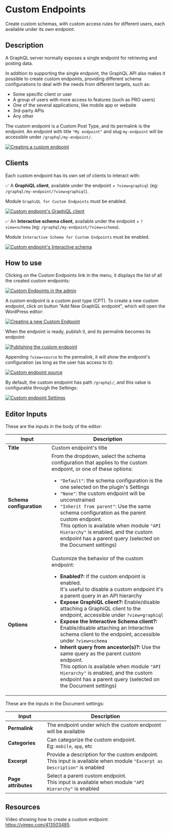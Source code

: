 # Custom Endpoints

Create custom schemas, with custom access rules for different users, each available under its own endpoint.

## Description

A GraphQL server normally exposes a single endpoint for retrieving and posting data.

In addition to supporting the single endpoint, the GraphQL API also makes it possible to create custom endpoints, providing different schema configurations to deal with the needs from different targets, such as:

- Some specific client or user
- A group of users with more access to features (such as PRO users)
- One of the several applications, like mobile app or website
- 3rd-party APIs
- Any other

The custom endpoint is a Custom Post Type, and its permalink is the endpoint. An endpoint with title `"My endpoint"` and slug `my-endpoint` will be accessible under `/graphql/my-endpoint/`.

<a href="../../images/custom-endpoint.png" target="_blank">![Creating a custom endpoint](../../images/custom-endpoint.png "Creating a custom endpoint")</a>

## Clients

Each custom endpoint has its own set of clients to interact with:

✅ A **GraphiQL client**, available under the endpoint + `?view=graphiql` (eg: `/graphql/my-endpoint/?view=graphiql`).

Module `GraphiQL for Custom Endpoints` must be enabled.

<a href="../../images/custom-endpoint-graphiql.png" target="_blank">![Custom endpoint's GraphiQL client](../../images/custom-endpoint-graphiql.png "Custom endpoint's GraphiQL client")</a>

✅ An **Interactive schema client**, available under the endpoint + `?view=schema` (eg: `/graphql/my-endpoint/?view=schema`).

Module `Interactive Schema for Custom Endpoints` must be enabled.

<a href="../../images/custom-endpoint-interactive-schema.png" target="_blank">![Custom endpoint's Interactive schema](../../images/custom-endpoint-interactive-schema.png "Custom endpoint's Interactive schema")</a>

## How to use

Clicking on the Custom Endpoints link in the menu, it displays the list of all the created custom endpoints:

<a href="../../images/custom-endpoints-page.png" target="_blank">![Custom Endpoints in the admin](../../images/custom-endpoints-page.png)</a>

A custom endpoint is a custom post type (CPT). To create a new custom endpoint, click on button "Add New GraphQL endpoint", which will open the WordPress editor:

<a href="../../images/new-custom-endpoint.png" target="_blank">![Creating a new Custom Endpoint](../../images/new-custom-endpoint.png)</a>

When the endpoint is ready, publish it, and its permalink becomes its endpoint:

<a href="../../images/publishing-custom-endpoint.gif" target="_blank">![Publishing the custom endpoint](../../images/publishing-custom-endpoint.gif)</a>

Appending `?view=source` to the permalink, it will show the endpoint's configuration (as long as the user has access to it):

<a href="../../images/custom-endpoint-source.png" target="_blank">![Custom endpoint source](../../images/custom-endpoint-source.png)</a>

By default, the custom endpoint has path `/graphql/`, and this value is configurable through the Settings:

<a href="../../images/settings-custom-endpoints.png" target="_blank">![Custom endpoint Settings](../../images/settings-custom-endpoints.png)</a>

## Editor Inputs

These are the inputs in the body of the editor:

| Input | Description | 
| --- | --- |
| **Title** | Custom endpoint's title |
| **Schema configuration** | From the dropdown, select the schema configuration that applies to the custom endpoint, or one of these options:<ul><li>`"Default"`: the schema configuration is the one selected on the plugin's Settings</li><li>`"None"`: the custom endpoint will be unconstrained</li><li>`"Inherit from parent"`: Use the same schema configuration as the parent custom endpoint.<br/>This option is available when module `"API Hierarchy"` is enabled, and the custom endpoint has a parent query (selected on the Document settings)</li></ul> |
| **Options** | Customize the behavior of the custom endpoint: <ul><li>**Enabled?:** If the custom endpoint is enabled.<br/>It's useful to disable a custom endpoint it's a parent query in an API hierarchy</li><li>**Expose GraphiQL client?:** Enable/disable attaching a GraphiQL client to the endpoint, accessible under `?view=graphiql`</li><li>**Expose the Interactive Schema client?:** Enable/disable attaching an Interactive schema client to the endpoint, accessible under `?view=schema`</li><li>**Inherit query from ancestor(s)?:** Use the same query as the parent custom endpoint.<br/>This option is available when module `"API Hierarchy"` is enabled, and the custom endpoint has a parent query (selected on the Document settings)</li></ul> |

These are the inputs in the Document settings:

| Input | Description | 
| --- | --- |
| **Permalink** | The endpoint under which the custom endpoint will be available |
| **Categories** | Can categorize the custom endpoint.<br/>Eg: `mobile`, `app`, etc |
| **Excerpt** | Provide a description for the custom endpoint.<br/>This input is available when module `"Excerpt as Description"` is enabled |
| **Page attributes** | Select a parent custom endpoint.<br/>This input is available when module `"API Hierarchy"` is enabled |

<!-- ## Settings

| Option | Description | 
| --- | --- |
| **Base path** | The base path for the custom endpoint URL. It defaults to `graphql` | -->

## Resources

Video showing how to create a custom endpoint: <https://vimeo.com/413503485>.
